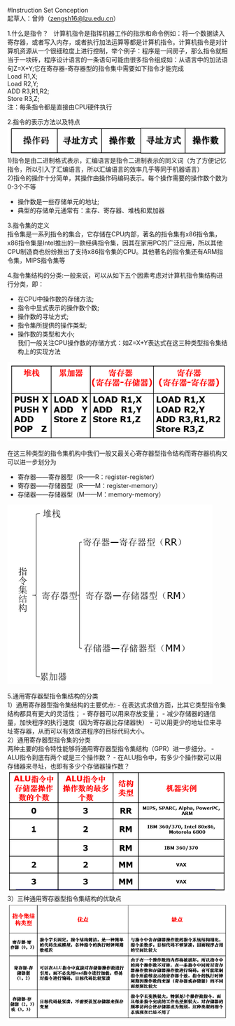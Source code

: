 #Instruction Set Conception  
起草人：曾帅（zengsh16@lzu.edu.cn）  

1.什么是指令？  
计算机指令是指挥机器工作的指示和命令例如：将一个数据读入寄存器，或者写入内存，或者执行加法运算等都是计算机指令。计算机指令是对计算机资源从一个很细粒度上进行控制，举个例子：程序是一间房子，那么指令就相当于一块砖，程序设计语言的一条语句可能由很多指令组成如：从语言中的加法语句Z=X+Y;它在寄存器-寄存器型的指令集中需要如下指令才能完成  
                                               Load R1,X;  
                                               Load R2,Y;  
                                               ADD R3,R1,R2;  
                                               Store R3,Z;  
 注：每条指令都是直接由CPU硬件执行
 
 2.指令的表示方法以及特点  
 ![struction](images/instruction.PNG)  
 1)指令是由二进制格式表示，汇编语言是指令二进制表示的同义词（为了方便记忆指令，所以引入了汇编语言，所以汇编语言的效率几乎等同于机器语言）  
 2)指令的操作十分简单，其操作由操作码编码表示。每个操作需要的操作数个数为0-3个不等  
 - 操作数是一些存储单元的地址;  
 - 典型的存储单元通常有：主存、寄存器、堆栈和累加器
   
3.指令集的定义  
 指令集是一系列指令的集合，它存储在CPU内部，著名的指令集有x86指令集，x86指令集是Intel推出的一款经典指令集，因其在家用PC的广泛应用，所以其他CPU制造商也纷纷推出了支持x86指令集的CPU。其他著名的指令集还有ARM指令集，MIPS指令集等
  
4.指令集结构的分类:一般来说，可以从如下五个因素考虑对计算机指令集结构进行分类，即：
 - 在CPU中操作数的存储方法;  
 - 指令中显式表示的操作数个数;  
 - 操作数的寻址方式;  
 - 指令集所提供的操作类型;  
 - 操作数的类型和大小;  
 我们一般关注CPU操作数的存储方式：如Z=X+Y表达式在这三种类型指令集结构上的实现方法
 
 ![](images/shixianfangfa.PNG)  
 
 在这三种类型的指令集机构中我们一般又最关心寄存器型指令结构而寄存器机构又可以进一步划分为
 - 寄存器——寄存器型（R——R：register-register）
 - 寄存器——存储器型（R——M：register-memory）
 - 存储器——存储器型（M——M：memory-memory）
 
 ![](images/tree.PNG)
 
 5.通用寄存器型指令集结构的分类  
 1）通用寄存器型指令集结构的主要优点:
    - 在表达式求值方面，比其它类型指令集结构都具有更大的灵活性；
    - 寄存器可以用来存放变量；
      - 减少存储器的通信量，加快程序的执行速度（因为寄存器比存储器快）
      - 可以用更少的地址位来寻址寄存器，从而可以有效改进程序的目标代码大小。  
2）通用寄存器型指令集的分类  
	两种主要的指令特性能够将通用寄存器型指令集结构（GPR）进一步细分。
	- ALU指令到底有两个或是三个操作数？
	- 在ALU指令中，有多少个操作数可以用存储器来寻址，也即有多少个存储器操作数？
 	![](images/xifen.PNG)
3）三种通用寄存器型指令集结构的优缺点
	![](images/youquedian.PNG)


 
